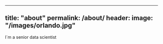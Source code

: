 ---
title: "about"
permalink: /about/
header:
 image: "/images/orlando.jpg"
 -
I´m a senior data scientist
